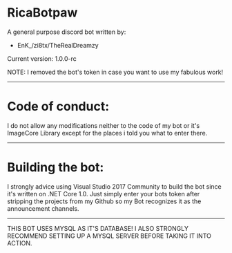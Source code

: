 # RicaBotpaw

A general purpose discord bot written by:
- EnK_/zi8tx/TheRealDreamzy

Current version: 1.0.0-rc

NOTE: I removed the bot's token in case you want to use my fabulous work!

----------
# Code of conduct:

I do not allow any modifications neither to the code of my bot or it's ImageCore Library except for the places i told you what to enter there.

----------
# Building the bot:

I strongly advice using Visual Studio 2017 Community to build the bot since it's written on .NET Core 1.0.
Just simply enter your bots token after stripping the projects from my Github so my Bot recognizes it as the announcement channels.

---------
THIS BOT USES MYSQL AS IT'S DATABASE! I ALSO STRONGLY RECOMMEND SETTING UP A MYSQL SERVER BEFORE TAKING IT INTO ACTION.
